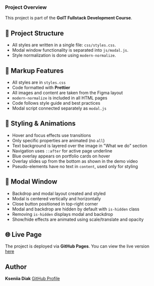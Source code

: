 ### Project Overview

This project is part of the **GoIT Fullstack Development Course**.

## 📁 Project Structure

- All styles are written in a single file: `css/styles.css`.
- Modal window functionality is separated into `js/modal.js`.
- Style normalization is done using `modern-normalize`.

## 🧩 Markup Features

- All styles are in `styles.css`
- Code formatted with **Prettier**
- All images and content are taken from the Figma layout
- `modern-normalize` is included in all HTML pages
- Code follows style guide and best practices
- Modal script connected separately as `modal.js`

## 🎨 Styling & Animations

- Hover and focus effects use transitions
- Only specific properties are animated (no `all`)
- Text background is layered over the image in "What we do" section
- Navigation uses `::after` for active page underline
- Blue overlay appears on portfolio cards on hover
- Overlay slides up from the bottom as shown in the demo video
- Pseudo-elements have no text in `content`, used only for styling

## 🔧 Modal Window

- Backdrop and modal layout created and styled
- Modal is centered vertically and horizontally
- Close button positioned in top-right corner
- Modal and backdrop are hidden by default with `is-hidden` class
- Removing `is-hidden` displays modal and backdrop
- Show/hide effects are animated using scale/translate and opacity

## 🌐 Live Page

The project is deployed via **GitHub Pages**. You can view the live version [here](https://kseniia-diak.github.io/goit-hw-05/)

## Author

**Kseniia Diak** [GitHub Profile](https://github.com/Kseniia-Diak/)
